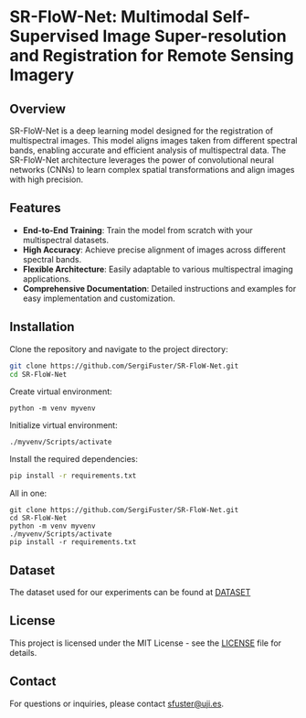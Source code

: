 # SR-FloW-Net: Multimodal Self-Supervised Image Super-resolution and Registration for Remote Sensing Imagery

## Overview

SR-FloW-Net is a deep learning model designed for the registration of multispectral images. This model aligns images taken from different spectral bands, enabling accurate and efficient analysis of multispectral data. The SR-FloW-Net architecture leverages the power of convolutional neural networks (CNNs) to learn complex spatial transformations and align images with high precision.

## Features

- **End-to-End Training**: Train the model from scratch with your multispectral datasets.
- **High Accuracy**: Achieve precise alignment of images across different spectral bands.
- **Flexible Architecture**: Easily adaptable to various multispectral imaging applications.
- **Comprehensive Documentation**: Detailed instructions and examples for easy implementation and customization.

## Installation

Clone the repository and navigate to the project directory:

```bash
git clone https://github.com/SergiFuster/SR-FloW-Net.git
cd SR-FloW-Net
```

Create virtual environment:
```
python -m venv myvenv
```

Initialize virtual environment:
```
./myvenv/Scripts/activate
```

Install the required dependencies:

```bash
pip install -r requirements.txt
```
All in one:
```
git clone https://github.com/SergiFuster/SR-FloW-Net.git
cd SR-FloW-Net
python -m venv myvenv
./myvenv/Scripts/activate
pip install -r requirements.txt
```
## Dataset
The dataset used for our experiments can be found at [DATASET](https://ujies.sharepoint.com/sites/Z365-EVP/Documents%20compartits/Forms/AllItems.aspx?id=%2Fsites%2FZ365%2DEVP%2FDocuments%20compartits%2FPublic%2DData%2FS2%20S3%20DATASET%20FLOU%2DNET&p=true&ga=1)

## License

This project is licensed under the MIT License - see the [LICENSE](LICENSE) file for details.

## Contact

For questions or inquiries, please contact [sfuster@uji.es](mailto:sfuster@uji.es).
